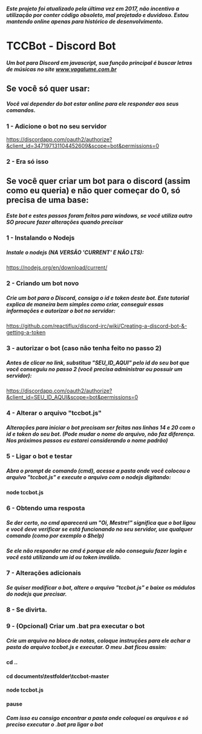 ##### Este projeto foi atualizado pela última vez em 2017, não incentivo a utilização por conter código obsoleto, mal projetado e duvidoso. Estou mantendo online apenas para histórico de desenvolvimento.

# TCCBot - Discord Bot
##### Um bot para Discord em javascript, sua função principal é buscar letras de músicas no site www.vagalume.com.br

## Se você só quer usar:
##### Você vai depender do bot estar online para ele responder aos seus comandos.

### 1 - Adicione o bot no seu servidor
https://discordapp.com/oauth2/authorize?&client_id=347197131104452609&scope=bot&permissions=0

### 2 - Era só isso

## Se você quer criar um bot para o discord (assim como eu queria) e não quer começar do 0, só precisa de uma base:
##### Este bot e estes passos foram feitos para windows, se você utiliza outro SO procure fazer alterações quando precisar

### 1 - Instalando o Nodejs
##### Instale o nodejs (NA VERSÃO 'CURRENT' E NÃO LTS):
https://nodejs.org/en/download/current/

### 2 - Criando um bot novo
##### Crie um bot para o Discord, consiga o id e token deste bot. Este tutorial explica de maneira bem simples como criar, conseguir essas informações e autorizar o bot no servidor:
https://github.com/reactiflux/discord-irc/wiki/Creating-a-discord-bot-&-getting-a-token

### 3 - autorizar o bot (caso não tenha feito no passo 2)
##### Antes de clicar no link, substitua "SEU_ID_AQUI" pelo id do seu bot que você conseguiu no passo 2 (você precisa administrar ou possuir um servidor):
https://discordapp.com/oauth2/authorize?&client_id=SEU_ID_AQUI&scope=bot&permissions=0

### 4 - Alterar o arquivo "tccbot.js" 
##### Alterações para iniciar o bot precisam ser feitas nas linhas 14 e 20 com o id e token do seu bot. (Pode mudar o nome do arquivo, não faz diferença. Nos próximos passos eu estarei considerando o nome padrão)

### 5 - Ligar o bot e testar
##### Abra o prompt de comando (cmd), acesse a pasta onde você colocou o arquivo "tccbot.js" e execute o arquivo com o nodejs digitando:

#### node tccbot.js

### 6 - Obtendo uma resposta
##### Se der certo, no cmd aparecerá um "Oi, Mestre!" significa que o bot ligou e você deve verificar se está funcionando no seu servidor, use qualquer comando (como por exemplo o $help)
##### Se ele não responder no cmd é porque ele não conseguiu fazer login e você está utilizando um id ou token inválido.

### 7 - Alterações adicionais
##### Se quiser modificar o bot, altere o arquivo "tccbot.js" e baixe os módulos do nodejs que precisar. 

### 8 - Se divirta.

### 9 - (Opcional) Criar um .bat pra executar o bot
##### Crie um arquivo no bloco de notas, coloque instruções para ele achar a pasta do arquivo tccbot.js e executar. O meu .bat ficou assim:

#### cd ..
#### cd documents\testfolder\tccbot-master
#### node tccbot.js
#### pause

##### Com isso eu consigo encontrar a pasta onde coloquei os arquivos e só preciso executar o .bat pra ligar o bot
